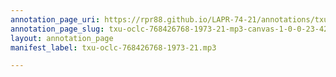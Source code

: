 ```yaml
---
annotation_page_uri: https://rpr88.github.io/LAPR-74-21/annotations/txu-oclc-768426768-1973-21-mp3-canvas-1-0-0-23-42.json
annotation_page_slug: txu-oclc-768426768-1973-21-mp3-canvas-1-0-0-23-42
layout: annotation_page
manifest_label: txu-oclc-768426768-1973-21.mp3

---
```

